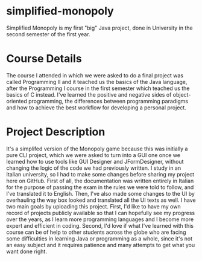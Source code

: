 # simplified-monopoly
Simplified Monopoly is my first "big" Java project, done in University in the second semester of the first year. 

# Course Details
The course I attended in which we were asked to do a final project was called Programming II and it teached us the basics of the Java language, 
after the Programming I course in the first semester which teached us the basics of C instead. 
I've learned the positive and negative sides of object-oriented programming, the differences between programming paradigms and how to achieve 
the best workflow for developing a personal project.

# Project Description
It's a simplifed version of the Monopoly game because this was initially a pure CLI project, which we were asked to turn into a GUI one once we learned 
how to use tools like GUI Designer and JFormDesigner, without changing the logic of the code we had previously written. 
I study in an Italian university, so I had to make some changes before sharing my project here on GitHub. First of all, the documentation was 
written entirely in Italian for the purpose of passing the exam in the rules we were told to follow, and I've translated it to English. 
Then, I've also made some changes to the UI by overhauling the way box looked and translated all the UI texts as well. 
I have two main goals by uploading this project. 
First, I'd like to have my own record of projects publicly available so that I can hopefully see my progress over the years, 
as I learn more programming languages and I become more expert and efficient in coding. 
Second, I'd love if what I've learned with this course can be of help to other students across the globe who are facing some difficulties 
in learning Java or programming as a whole, since it's not an easy subject and it requires patience and many attempts to get what you want done right.  
